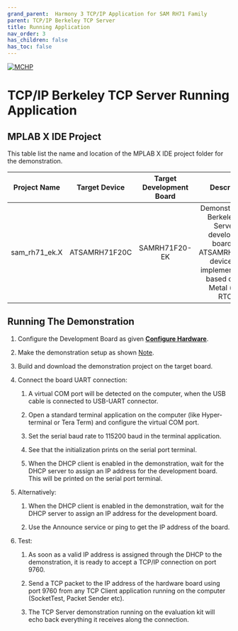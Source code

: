 ```yaml
---
grand_parent:  Harmony 3 TCP/IP Application for SAM RH71 Family
parent: TCP/IP Berkeley TCP Server
title: Running Application
nav_order: 3
has_children: false
has_toc: false
---
```

[![MCHP](https://www.microchip.com/ResourcePackages/Microchip/assets/dist/images/logo.png)](https://www.microchip.com)

# TCP/IP Berkeley TCP Server Running Application

## MPLAB X IDE Project
This table list the name and location of the MPLAB X IDE project folder for the demonstration.

|Project Name|  Target Device|  Target Development Board | Description  |
|:-------------:|:---------:|:---------:|:---------:|
|sam_rh71_ek.X | ATSAMRH71F20C | SAMRH71F20-EK | Demonstrates the Berkeley TCP Server on development board with ATSAMRH71F20C device. This implementation is based on Bare Metal ( non-RTOS).  |

## Running The Demonstration

1. Configure the Development Board as given  **[Configure Hardware](readme_hardware_configuration.md)**.

2. Make the demonstration setup as shown [Note](../../../readme.md).

3. Build and download the demonstration project on the target board.

4. Connect the board UART connection:

    1. A virtual COM port will be detected on the computer, when the USB cable is connected to USB-UART connector.

    2. Open a standard terminal application on the computer (like Hyper-terminal or Tera Term) and configure the virtual COM port.

    3. Set the serial baud rate to 115200 baud in the terminal application.

    4. See that the initialization prints on the serial port terminal.

    5. When the DHCP client is enabled in the demonstration, wait for the DHCP server to assign an IP address for the development board. This will be printed on the serial port terminal.

5. Alternatively:

    1. When the DHCP client is enabled in the demonstration, wait for the DHCP server to assign an IP address for the development board.

    2. Use the Announce service or ping to get the IP address of the board.

6. Test: 
    
    1. As soon as a valid IP address is assigned through the DHCP to the demonstration, it is ready to accept a TCP/IP connection on port 9760. 

    2. Send a TCP packet to the IP address of the hardware board using port 9760 from any TCP Client application running on the computer (SocketTest, Packet Sender etc). 

    3. The TCP Server demonstration running on the evaluation kit will echo back everything it receives along the connection.



